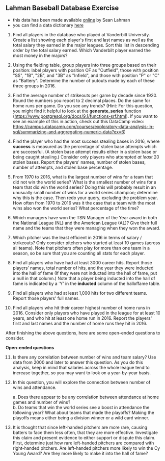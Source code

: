 ## Lahman Baseball Database Exercise
- this data has been made available [online](http://www.seanlahman.com/baseball-archive/statistics/) by Sean Lahman
- you can find a data dictionary [here](http://www.seanlahman.com/files/database/readme2016.txt)

1. Find all players in the database who played at Vanderbilt University. Create a list showing each player's first and last names as well as the total salary they earned in the major leagues. Sort this list in descending order by the total salary earned. Which Vanderbilt player earned the most money in the majors?

2. Using the fielding table, group players into three groups based on their position: label players with position OF as "Outfield", those with position "SS", "1B", "2B", and "3B" as "Infield", and those with position "P" or "C" as "Battery". Determine the number of putouts made by each of these three groups in 2016.

3. Find the average number of strikeouts per game by decade since 1920. Round the numbers you report to 2 decimal places. Do the same for home runs per game. Do you see any trends? (Hint: For this question, you might find it helpful to look at the **generate_series** function (https://www.postgresql.org/docs/9.1/functions-srf.html). If you want to see an example of this in action, check out this DataCamp video: https://campus.datacamp.com/courses/exploratory-data-analysis-in-sql/summarizing-and-aggregating-numeric-data?ex=6)

4. Find the player who had the most success stealing bases in 2016, where __success__ is measured as the percentage of stolen base attempts which are successful. (A stolen base attempt results either in a stolen base or being caught stealing.) Consider only players who attempted _at least_ 20 stolen bases. Report the players' names, number of stolen bases, number of attempts, and stolen base percentage.

5. From 1970 to 2016, what is the largest number of wins for a team that did not win the world series? What is the smallest number of wins for a team that did win the world series? Doing this will probably result in an unusually small number of wins for a world series champion; determine why this is the case. Then redo your query, excluding the problem year. How often from 1970 to 2016 was it the case that a team with the most wins also won the world series? What percentage of the time?

6. Which managers have won the TSN Manager of the Year award in both the National League (NL) and the American League (AL)? Give their full name and the teams that they were managing when they won the award.

7. Which pitcher was the least efficient in 2016 in terms of salary / strikeouts? Only consider pitchers who started at least 10 games (across all teams). Note that pitchers often play for more than one team in a season, so be sure that you are counting all stats for each player.

8. Find all players who have had at least 3000 career hits. Report those players' names, total number of hits, and the year they were inducted into the hall of fame (If they were not inducted into the hall of fame, put a null in that column.) Note that a player being inducted into the hall of fame is indicated by a 'Y' in the **inducted** column of the halloffame table.

9. Find all players who had at least 1,000 hits for two different teams. Report those players' full names.

10. Find all players who hit their career highest number of home runs in 2016. Consider only players who have played in the league for at least 10 years, and who hit at least one home run in 2016. Report the players' first and last names and the number of home runs they hit in 2016.

After finishing the above questions, here are some open-ended questions to consider.

**Open-ended questions**

11. Is there any correlation between number of wins and team salary? Use data from 2000 and later to answer this question. As you do this analysis, keep in mind that salaries across the whole league tend to increase together, so you may want to look on a year-by-year basis.

12. In this question, you will explore the connection between number of wins and attendance.

    a. Does there appear to be any correlation between attendance at home games and number of wins?  
    b. Do teams that win the world series see a boost in attendance the following year? What about teams that made the playoffs? Making the playoffs means either being a division winner or a wild card winner.


13. It is thought that since left-handed pitchers are more rare, causing batters to face them less often, that they are more effective. Investigate this claim and present evidence to either support or dispute this claim. First, determine just how rare left-handed pitchers are compared with right-handed pitchers. Are left-handed pitchers more likely to win the Cy Young Award? Are they more likely to make it into the hall of fame?